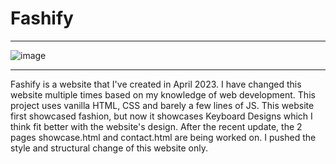 # Fashify
___________________________________________________________________________________________________________________________________________________________________
![image](https://github.com/SpecialSpicy/Fashify/assets/120993360/832bda17-3025-4dc9-ad03-6d936f419795)
___________________________________________________________________________________________________________________________________________________________________

Fashify is a website that I've created in April 2023. I have changed this website multiple times based on my knowledge of web development. This project uses vanilla HTML, CSS and barely a few lines of JS. This website first showcased fashion, but now it showcases Keyboard Designs which I think fit better with the website's design. After the recent update, the 2 pages showcase.html and contact.html are being worked on. I pushed the style and structural change of this website only.
